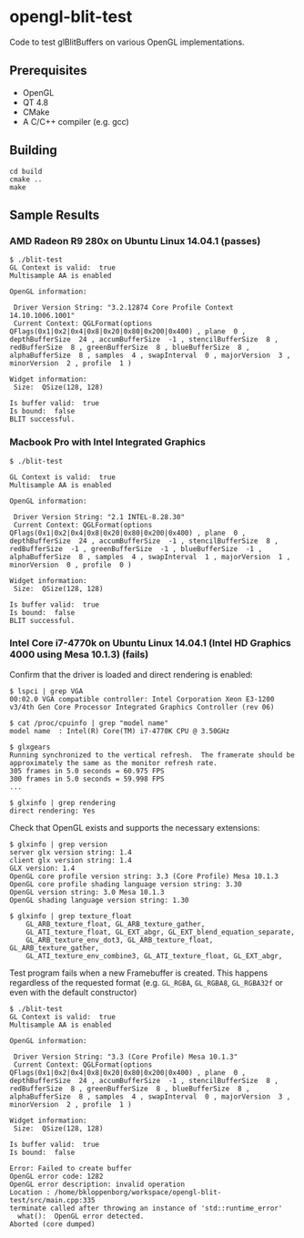 opengl-blit-test
================

Code to test glBlitBuffers on various OpenGL implementations.

## Prerequisites

* OpenGL
* QT 4.8
* CMake
* A C/C++ compiler (e.g. gcc)

## Building

```
cd build
cmake ..
make
```


## Sample Results

### AMD Radeon R9 280x on Ubuntu Linux 14.04.1 (passes)

```
$ ./blit-test 
GL Context is valid:  true 
Multisample AA is enabled

OpenGL information: 

 Driver Version String: "3.2.12874 Core Profile Context 14.10.1006.1001" 
 Current Context: QGLFormat(options QFlags(0x1|0x2|0x4|0x8|0x20|0x80|0x200|0x400) , plane  0 , depthBufferSize  24 , accumBufferSize  -1 , stencilBufferSize  8 , redBufferSize  8 , greenBufferSize  8 , blueBufferSize  8 , alphaBufferSize  8 , samples  4 , swapInterval  0 , majorVersion  3 , minorVersion  2 , profile  1 )  

Widget information: 
 Size:  QSize(128, 128) 

Is buffer valid:  true 
Is bound:  false 
BLIT successful.
```

### Macbook Pro with Intel Integrated Graphics

```
$ ./blit-test 

GL Context is valid:  true 
Multisample AA is enabled

OpenGL information: 

 Driver Version String: "2.1 INTEL-8.28.30" 
 Current Context: QGLFormat(options QFlags(0x1|0x2|0x4|0x8|0x20|0x80|0x200|0x400) , plane  0 , depthBufferSize  24 , accumBufferSize  -1 , stencilBufferSize  8 , redBufferSize  -1 , greenBufferSize  -1 , blueBufferSize  -1 , alphaBufferSize  8 , samples  4 , swapInterval  1 , majorVersion  1 , minorVersion  0 , profile  0 )  

Widget information: 
 Size:  QSize(128, 128) 

Is buffer valid:  true 
Is bound:  false 
BLIT successful.
```

### Intel Core i7-4770k on Ubuntu Linux 14.04.1 (Intel HD Graphics 4000 using Mesa 10.1.3) (fails)

Confirm that the driver is loaded and direct rendering is enabled:

```
$ lspci | grep VGA
00:02.0 VGA compatible controller: Intel Corporation Xeon E3-1200 v3/4th Gen Core Processor Integrated Graphics Controller (rev 06)
```

```
$ cat /proc/cpuinfo | grep "model name"
model name	: Intel(R) Core(TM) i7-4770K CPU @ 3.50GHz
```

```
$ glxgears
Running synchronized to the vertical refresh.  The framerate should be
approximately the same as the monitor refresh rate.
305 frames in 5.0 seconds = 60.975 FPS
300 frames in 5.0 seconds = 59.998 FPS
...
```

```
$ glxinfo | grep rendering
direct rendering: Yes
```

Check that OpenGL exists and supports the necessary extensions:

```
$ glxinfo | grep version
server glx version string: 1.4
client glx version string: 1.4
GLX version: 1.4
OpenGL core profile version string: 3.3 (Core Profile) Mesa 10.1.3
OpenGL core profile shading language version string: 3.30
OpenGL version string: 3.0 Mesa 10.1.3
OpenGL shading language version string: 1.30

$ glxinfo | grep texture_float
    GL_ARB_texture_float, GL_ARB_texture_gather, 
    GL_ATI_texture_float, GL_EXT_abgr, GL_EXT_blend_equation_separate, 
    GL_ARB_texture_env_dot3, GL_ARB_texture_float, GL_ARB_texture_gather, 
    GL_ATI_texture_env_combine3, GL_ATI_texture_float, GL_EXT_abgr,

```

Test program fails when a new Framebuffer is created. This happens regardless of the requested
format (e.g. `GL_RGBA`, `GL_RGBA8`, `GL_RGBA32f` or even with the default constructor)

```
$ ./blit-test 
GL Context is valid:  true 
Multisample AA is enabled

OpenGL information: 

 Driver Version String: "3.3 (Core Profile) Mesa 10.1.3" 
 Current Context: QGLFormat(options QFlags(0x1|0x2|0x4|0x8|0x20|0x80|0x200|0x400) , plane  0 , depthBufferSize  24 , accumBufferSize  -1 , stencilBufferSize  8 , redBufferSize  8 , greenBufferSize  8 , blueBufferSize  8 , alphaBufferSize  8 , samples  4 , swapInterval  0 , majorVersion  3 , minorVersion  2 , profile  1 )  

Widget information: 
 Size:  QSize(128, 128) 

Is buffer valid:  true 
Is bound:  false 

Error: Failed to create buffer
OpenGL error code: 1282
OpenGL error description: invalid operation
Location : /home/bkloppenborg/workspace/opengl-blit-test/src/main.cpp:335
terminate called after throwing an instance of 'std::runtime_error'
  what():  OpenGL error detected.
Aborted (core dumped)
```

